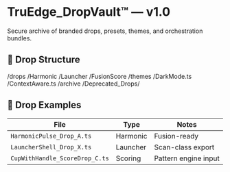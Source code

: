 # TruEdge_DropVault™ — v1.0

Secure archive of branded drops, presets, themes, and orchestration bundles.

## 🎒 Drop Structure
/drops /Harmonic /Launcher /FusionScore /themes /DarkMode.ts /ContextAware.ts /archive /Deprecated_Drops/

## 🧩 Drop Examples
| File | Type | Notes |
|------|------|-------|
| `HarmonicPulse_Drop_A.ts` | Harmonic | Fusion-ready |
| `LauncherShell_Drop_X.ts` | Launcher | Scan-class export |
| `CupWithHandle_ScoreDrop_C.ts` | Scoring | Pattern engine input |-

